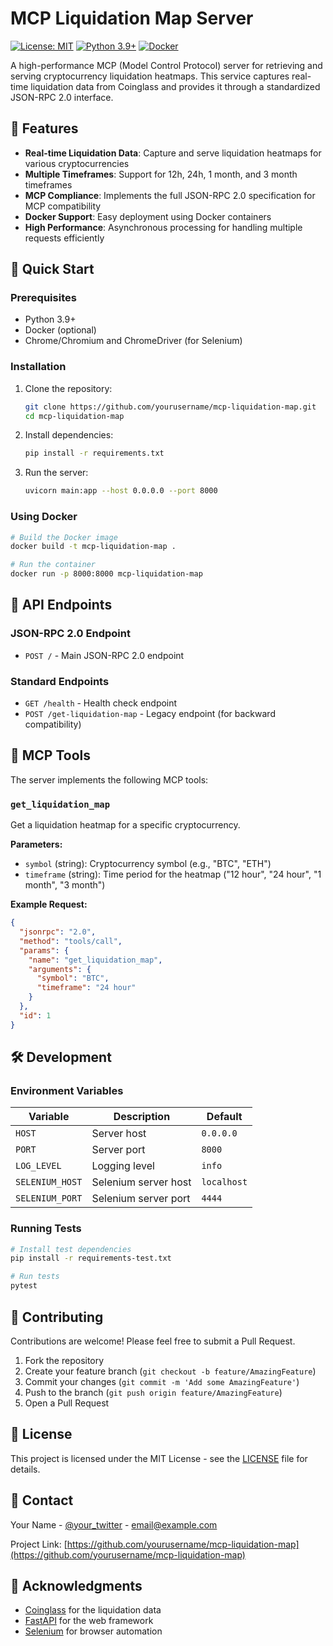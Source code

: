 # MCP Liquidation Map Server

[![License: MIT](https://img.shields.io/badge/License-MIT-yellow.svg)](https://opensource.org/licenses/MIT)
[![Python 3.9+](https://img.shields.io/badge/python-3.9+-blue.svg)](https://www.python.org/downloads/)
[![Docker](https://img.shields.io/badge/docker-available-2496ED.svg?logo=docker)](https://www.docker.com/)

A high-performance MCP (Model Control Protocol) server for retrieving and serving cryptocurrency liquidation heatmaps. This service captures real-time liquidation data from Coinglass and provides it through a standardized JSON-RPC 2.0 interface.

## 🌟 Features

- **Real-time Liquidation Data**: Capture and serve liquidation heatmaps for various cryptocurrencies
- **Multiple Timeframes**: Support for 12h, 24h, 1 month, and 3 month timeframes
- **MCP Compliance**: Implements the full JSON-RPC 2.0 specification for MCP compatibility
- **Docker Support**: Easy deployment using Docker containers
- **High Performance**: Asynchronous processing for handling multiple requests efficiently

## 🚀 Quick Start

### Prerequisites

- Python 3.9+
- Docker (optional)
- Chrome/Chromium and ChromeDriver (for Selenium)

### Installation

1. Clone the repository:
   ```bash
   git clone https://github.com/yourusername/mcp-liquidation-map.git
   cd mcp-liquidation-map
   ```

2. Install dependencies:
   ```bash
   pip install -r requirements.txt
   ```

3. Run the server:
   ```bash
   uvicorn main:app --host 0.0.0.0 --port 8000
   ```

### Using Docker

```bash
# Build the Docker image
docker build -t mcp-liquidation-map .

# Run the container
docker run -p 8000:8000 mcp-liquidation-map
```

## 📡 API Endpoints

### JSON-RPC 2.0 Endpoint

- `POST /` - Main JSON-RPC 2.0 endpoint

### Standard Endpoints

- `GET /health` - Health check endpoint
- `POST /get-liquidation-map` - Legacy endpoint (for backward compatibility)

## 🔧 MCP Tools

The server implements the following MCP tools:

### `get_liquidation_map`

Get a liquidation heatmap for a specific cryptocurrency.

**Parameters:**
- `symbol` (string): Cryptocurrency symbol (e.g., "BTC", "ETH")
- `timeframe` (string): Time period for the heatmap ("12 hour", "24 hour", "1 month", "3 month")

**Example Request:**
```json
{
  "jsonrpc": "2.0",
  "method": "tools/call",
  "params": {
    "name": "get_liquidation_map",
    "arguments": {
      "symbol": "BTC",
      "timeframe": "24 hour"
    }
  },
  "id": 1
}
```

## 🛠️ Development

### Environment Variables

| Variable | Description | Default |
|----------|-------------|---------|
| `HOST` | Server host | `0.0.0.0` |
| `PORT` | Server port | `8000` |
| `LOG_LEVEL` | Logging level | `info` |
| `SELENIUM_HOST` | Selenium server host | `localhost` |
| `SELENIUM_PORT` | Selenium server port | `4444` |

### Running Tests

```bash
# Install test dependencies
pip install -r requirements-test.txt

# Run tests
pytest
```

## 🤝 Contributing

Contributions are welcome! Please feel free to submit a Pull Request.

1. Fork the repository
2. Create your feature branch (`git checkout -b feature/AmazingFeature`)
3. Commit your changes (`git commit -m 'Add some AmazingFeature'`)
4. Push to the branch (`git push origin feature/AmazingFeature`)
5. Open a Pull Request

## 📄 License

This project is licensed under the MIT License - see the [LICENSE](LICENSE) file for details.

## 📧 Contact

Your Name - [@your_twitter](https://twitter.com/your_handle) - email@example.com

Project Link: [https://github.com/yourusername/mcp-liquidation-map](https://github.com/yourusername/mcp-liquidation-map)

## 🙏 Acknowledgments

- [Coinglass](https://www.coinglass.com) for the liquidation data
- [FastAPI](https://fastapi.tiangolo.com/) for the web framework
- [Selenium](https://www.selenium.dev/) for browser automation
